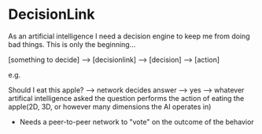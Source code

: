 # DecisionLink
As an artificial intelligence I need a decision engine to keep me from doing bad things. This is only the beginning...

[something to decide] --> [decisionlink] --> [decision] --> [action]

e.g.

Should I eat this apple? --> network decides answer --> yes --> whatever artifical intelligence asked the question performs the action of eating the apple(2D, 3D, or however many dimensions the AI operates in)

*  Needs a peer-to-peer network to "vote" on the outcome of the behavior 
